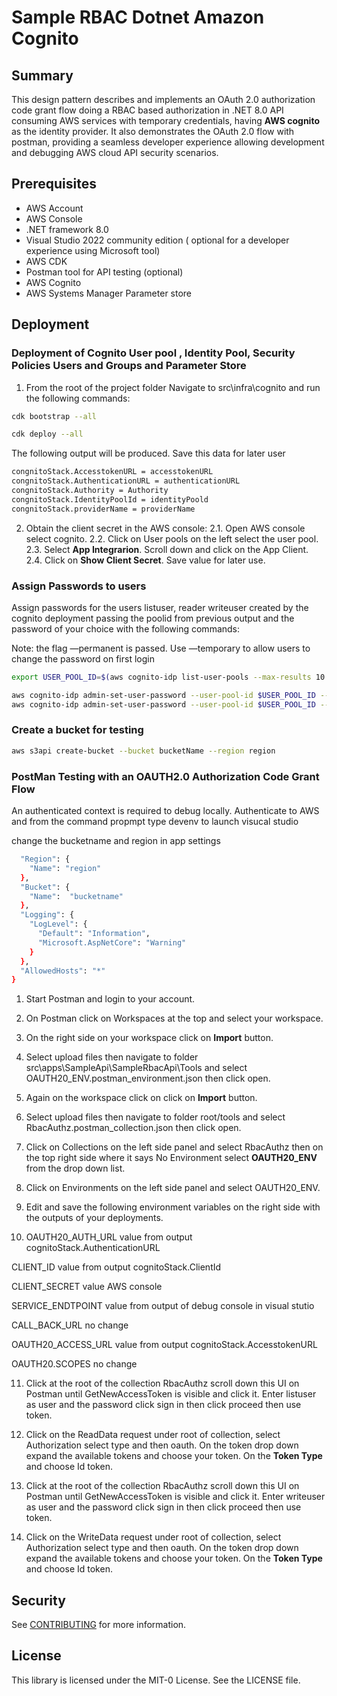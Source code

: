 # Sample RBAC Dotnet Amazon Cognito

## Summary

This design pattern describes and implements an OAuth 2.0 authorization code grant flow doing a RBAC based authorization in .NET 8.0 API consuming AWS services with temporary credentials, having **AWS cognito** as the identity provider. It also demonstrates the  OAuth 2.0 flow with postman, providing a seamless developer experience allowing development and debugging AWS cloud API security scenarios.

## Prerequisites

- AWS Account
- AWS Console
- .NET framework 8.0
- Visual Studio 2022 community edition ( optional for a developer experience using Microsoft tool)
- AWS CDK
- Postman tool for API testing (optional)
- AWS Cognito
- AWS Systems Manager Parameter store
  
## Deployment

### Deployment of Cognito User pool , Identity Pool, Security Policies  Users and Groups and Parameter Store

1. From the root of the project folder Navigate to src\infra\cognito and run the following commands:

```bash
cdk bootstrap --all

cdk deploy --all
```

The following output will be produced. Save this data for later user

```bash
congnitoStack.AccesstokenURL = accesstokenURL
congnitoStack.AuthenticationURL = authenticationURL
congnitoStack.Authority = Authority
congnitoStack.IdentityPoolId = identityPoold
congnitoStack.providerName = providerName
```

2. Obtain the client secret in the AWS console:
2.1. Open AWS console select cognito.
2.2. Click on User pools on the left select the user pool.
2.3. Select **App Integrarion**. Scroll down and click on the App Client.
2.4. Click on **Show Client Secret**. Save value for later use.

### Assign Passwords to users

Assign passwords for the users listuser, reader writeuser created by the cognito deployment passing the poolid from previous output and the password of your choice with the following commands:

Note: the flag —permanent is passed. Use —temporary to allow users to change the password on first login

```bash
export USER_POOL_ID=$(aws cognito-idp list-user-pools --max-results 10 |  jq ".UserPools[] | select(.Name == \"rbacauthz\") | .Id" -r)

aws cognito-idp admin-set-user-password --user-pool-id $USER_POOL_ID --username listuser --pass "REPLACE_THIS_PLACEHOLDER_PASSWORD" --permanent
aws cognito-idp admin-set-user-password --user-pool-id $USER_POOL_ID --username writeuser --pass "REPLACE_THIS_PLACEHOLDER_PASSWORD" --permanent
```

### Create a bucket for testing

```bash
aws s3api create-bucket --bucket bucketName --region region
```

### PostMan Testing with an OAUTH2.0 Authorization Code Grant Flow

An authenticated context is required to debug locally. Authenticate to AWS and from the command propmpt type devenv to launch visucal studio

change the bucketname and region in app settings

```bash
  "Region": {
    "Name": "region"
  },
  "Bucket": {
    "Name":  "bucketname"
  },
  "Logging": {
    "LogLevel": {
      "Default": "Information",
      "Microsoft.AspNetCore": "Warning"
    }
  },
  "AllowedHosts": "*"
}

```

1. Start Postman and login to your account.

2. On Postman click on Workspaces at the top and select your workspace.

3. On the right side on your workspace click on **Import** button.

4. Select upload files then navigate to folder src\apps\SampleApi\SampleRbacApi\Tools and select OAUTH20_ENV.postman_environment.json then click open.

5. Again on the workspace click on click on **Import** button.

6. Select upload files then navigate to folder root/tools and select RbacAuthz.postman_collection.json then click open.

7. Click on Collections on the left side panel and select RbacAuthz then on the top right side where it says No Environment select **OAUTH20_ENV** from the drop down list.

8. Click on Environments on the left side panel and select OAUTH20_ENV.

9. Edit and save the following environment variables on the right side with the outputs of your deployments.

10. OAUTH20_AUTH_URL  value from output cognitoStack.AuthenticationURL

CLIENT_ID value from  output cognitoStack.ClientId

CLIENT_SECRET value AWS console

SERVICE_ENDTPOINT value from output of debug console in visual stutio  

CALL_BACK_URL no change

OAUTH20_ACCESS_URL value from output  cognitoStack.AccesstokenURL

OAUTH20.SCOPES no change

11. Click at the root of the collection RbacAuthz scroll down this UI on Postman until GetNewAccessToken is visible and click it. Enter listuser as user and the password click sign in then click proceed then use token.  

12. Click on the ReadData request under root of collection, select Authorization select type and then oauth. On the token drop down expand the available tokens and choose your token. On the **Token Type** and choose Id token.

13. Click at the root of the collection RbacAuthz scroll down this UI on Postman until GetNewAccessToken is visible and click it. Enter writeuser as user and the password click sign in then click proceed then use token.  

12. Click on the WriteData request under root of collection, select Authorization select type and then oauth. On the token drop down expand the available tokens and choose your token. On the **Token Type** and choose Id token.

## Security

See [CONTRIBUTING](CONTRIBUTING.md#security-issue-notifications) for more information.

## License

This library is licensed under the MIT-0 License. See the LICENSE file.
